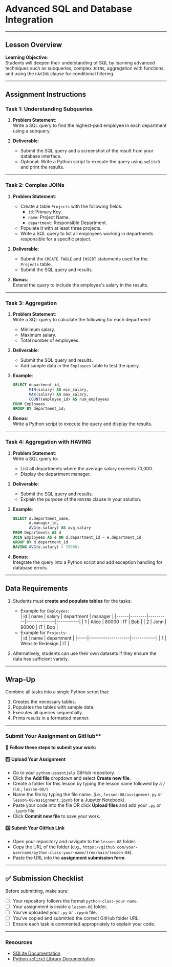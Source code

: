 
# **Advanced SQL and Database Integration**

---

## **Lesson Overview**

**Learning Objective**:  
Students will deepen their understanding of SQL by learning advanced techniques such as subqueries, complex `JOIN`s, aggregation with functions, and using the `HAVING` clause for conditional filtering.

---

## **Assignment Instructions**

### **Task 1: Understanding Subqueries**

1. **Problem Statement**:  
   Write a SQL query to find the highest-paid employee in each department using a subquery.

2. **Deliverable**:  
   - Submit the SQL query and a screenshot of the result from your database interface.
   - Optional: Write a Python script to execute the query using `sqlite3` and print the results.

---

### **Task 2: Complex JOINs**

1. **Problem Statement**:  
   - Create a table `Projects` with the following fields:
     - `id`: Primary Key.
     - `name`: Project Name.
     - `department`: Responsible Department.
   - Populate it with at least three projects.
   - Write a SQL query to list all employees working in departments responsible for a specific project.

2. **Deliverable**:  
   - Submit the `CREATE TABLE` and `INSERT` statements used for the `Projects` table.
   - Submit the SQL query and results.

4. **Bonus**:  
   Extend the query to include the employee's salary in the results.

---

### **Task 3: Aggregation**

1. **Problem Statement**:  
   Write a SQL query to calculate the following for each department:
   - Minimum salary.
   - Maximum salary.
   - Total number of employees.

2. **Deliverable**:  
   - Submit the SQL query and results.
   - Add sample data in the `Employees` table to test the query.

3. **Example**:  
   ```sql
   SELECT department_id, 
          MIN(salary) AS min_salary, 
          MAX(salary) AS max_salary, 
          COUNT(employee_id) AS num_employees
   FROM Employees
   GROUP BY department_id;
   ```

4. **Bonus**:  
   Write a Python script to execute the query and display the results.

---

### **Task 4: Aggregation with HAVING**

1. **Problem Statement**:  
   Write a SQL query to:
   - List all departments where the average salary exceeds 70,000.
   - Display the department manager.

2. **Deliverable**:  
   - Submit the SQL query and results.
   - Explain the purpose of the `HAVING` clause in your solution.

3. **Example**:  
   ```sql
   SELECT d.department_name, 
          d.manager_id, 
          AVG(e.salary) AS avg_salary
   FROM Departments AS d
   JOIN Employees AS e ON d.department_id = e.department_id
   GROUP BY d.department_id
   HAVING AVG(e.salary) > 70000;
   ```

4. **Bonus**:  
   Integrate the query into a Python script and add exception handling for database errors.

---

## **Data Requirements**

1. Students must **create and populate tables** for the tasks:
   - Example for `Employees`:  
     | id  | name   | salary   | department   | manager   |
     |------|--------|----------|--------------|-----------|
     | 1    | Alice  | 80000    | IT           | Bob       |
     | 2    | John   | 90000    | IT           | Bob       |
   - Example for `Projects`:  
     | id  | name               | department |
     |-----|--------------------|------------|
     | 1   | Website Redesign   | IT         |

2. Alternatively, students can use their own datasets if they ensure the data has sufficient variety.

---

## **Wrap-Up**

Combine all tasks into a single Python script that:
1. Creates the necessary tables.
2. Populates the tables with sample data.
3. Executes all queries sequentially.
4. Prints results in a formatted manner.

---

### Submit Your Assignment on GitHub**  

📌 **Follow these steps to submit your work:**  

#### **1️⃣ Upload Your Assignment**  
- Go to your `python-essentials` GitHub repository.
- Click the **Add file** dropdown and select **Create new file**.
- Create a folder for this lesson by typing the lesson name followed by a `/` (i.e., `lesson-08/`)
- Name the file by typing the file name. (i.e., `lesson-08/assignment.py` or `lesson-08/assignment.ipynb` for a Jupyter Notebook).  
- Paste your code into the file OR click **Upload files** and add your `.py` or `.ipynb` file.  
- Click **Commit new file** to save your work.  

#### **3️⃣ Submit Your GitHub Link**  
- Open your repository and navigate to the `lesson-08` folder.  
- Copy the URL of the folder (e.g., `https://github.com/your-username/python-class-your-name/tree/main/lesson-08`).  
- Paste the URL into the **assignment submission form**.  

---

## **✅ Submission Checklist**  
Before submitting, make sure:  
- [ ] Your repository follows the format `python-class-your-name`.  
- [ ] Your assignment is inside a `lesson-08` folder.  
- [ ] You've uploaded your `.py` or `.ipynb` file.  
- [ ] You’ve copied and submitted the correct GitHub folder URL.
- [ ] Ensure each task is commented appropriately to explain your code.

---

### **Resources**
- [SQLite Documentation](https://www.sqlite.org/docs.html)
- [Python `sqlite3` Library Documentation](https://docs.python.org/3/library/sqlite3.html)
```
